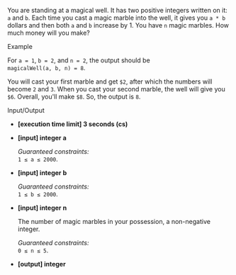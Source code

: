 
You are standing at a magical well. It has two positive integers written on it:  `a`  and  `b`. Each time you cast a magic marble into the well, it gives you  `a * b`  dollars and then both  `a`  and  `b`  increase by 1. You have  `n`  magic marbles. How much money will you make?

Example

For  `a = 1`,  `b = 2`, and  `n = 2`, the output should be  
`magicalWell(a, b, n) = 8`.

You will cast your first marble and get  `$2`, after which the numbers will become  `2`  and  `3`. When you cast your second marble, the well will give you  `$6`. Overall, you'll make  `$8`. So, the output is  `8`.

Input/Output

-   **[execution time limit] 3 seconds (cs)**
    
-   **[input] integer a**
    
    _Guaranteed constraints:_  
    `1 ≤ a ≤ 2000`.
    
-   **[input] integer b**
    
    _Guaranteed constraints:_  
    `1 ≤ b ≤ 2000`.
    
-   **[input] integer n**
    
    The number of magic marbles in your possession, a non-negative integer.
    
    _Guaranteed constraints:_  
    `0 ≤ n ≤ 5`.
    
-   **[output] integer**